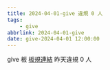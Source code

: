 ```yaml
---
title: 2024-04-01-give 違規 0 人
tags:
    - give
abbrlink: 2024-04-01-give
date: give-2024-04-01 12:00:00
---
```

give 板 [板規連結](https://www.ptt.cc/bbs/give/M.1612495900.A.C32.html)
昨天違規 0 人
